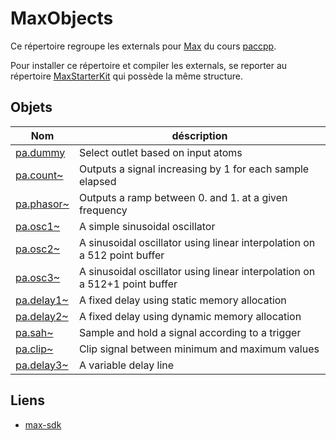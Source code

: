 # MaxObjects

Ce répertoire regroupe les externals pour [Max](https://cycling74.com/products/max) du cours [paccpp](https://github.com/paccpp/paccpp).

Pour installer ce répertoire et compiler les externals, se reporter au répertoire [MaxStarterKit](https://github.com/paccpp/MaxStarterKit) qui possède la même structure.

## Objets

| Nom       | déscription |
|-----------|-------------|
|[pa.dummy](source/projects/pa.dummy)           | Select outlet based on input atoms |
|[pa.count~](source/projects/pa.count_tilde)    | Outputs a signal increasing by 1 for each sample elapsed |
|[pa.phasor~](source/projects/pa.phasor_tilde)  | Outputs a ramp between 0. and 1. at a given frequency |
|[pa.osc1~](source/projects/pa.osc1_tilde)      | A simple sinusoidal oscillator |
|[pa.osc2~](source/projects/pa.osc2_tilde)      | A sinusoidal oscillator using linear interpolation on a 512 point buffer |
|[pa.osc3~](source/projects/pa.osc3_tilde)      | A sinusoidal oscillator using linear interpolation on a 512+1 point buffer |
|[pa.delay1~](source/projects/pa.delay1_tilde)  | A fixed delay using static memory allocation |
|[pa.delay2~](source/projects/pa.delay2_tilde)  | A fixed delay using dynamic memory allocation |
|[pa.sah~](source/projects/pa.sah_tilde)        | Sample and hold a signal according to a trigger |
|[pa.clip~](source/projects/pa.clip_tilde)      | Clip signal between minimum and maximum values |
|[pa.delay3~](source/projects/pa.delay3_tilde)  | A variable delay line |

## Liens

- [max-sdk](https://cycling74.com/sdk/MaxSDK-7.1.0/html/index.html)
